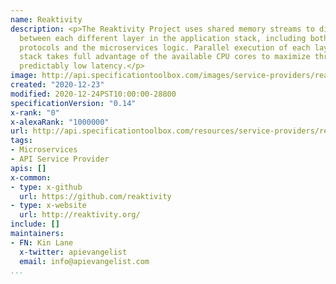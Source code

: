 ```yaml
---
name: Reaktivity
description: <p>The Reaktivity Project uses shared memory streams to directly communicate
  between each different layer in the application stack, including both the networking
  protocols and the microservices logic. Parallel execution of each layer in the application
  stack takes full advantage of the available CPU cores to maximize throughput with
  predictably low latency.</p>
image: http://api.specificationtoolbox.com/images/service-providers/reaktivity.jpg
created: "2020-12-23"
modified: 2020-12-24PST10:00:00-28800
specificationVersion: "0.14"
x-rank: "0"
x-alexaRank: "1000000"
url: http://api.specificationtoolbox.com/resources/service-providers/reaktivity/
tags:
- Microservices
- API Service Provider
apis: []
x-common:
- type: x-github
  url: https://github.com/reaktivity
- type: x-website
  url: http://reaktivity.org/
include: []
maintainers:
- FN: Kin Lane
  x-twitter: apievangelist
  email: info@apievangelist.com
...
```

